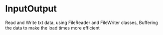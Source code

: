 # InputOutput
Read and Write txt data, using FileReader and FileWriter classes, Buffering the data to make the load times more efficient
